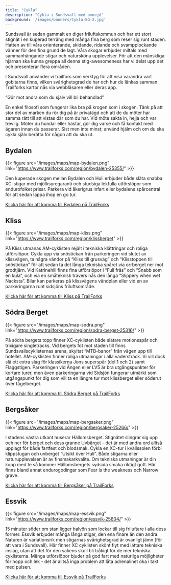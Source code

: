 ```yaml
---
title: "Cykla"
description: "Cykla i Sundsvall med omnejd"
background: '/images/banners/Cykla-BG-2.jpg'
---
```

Sundsvall är sedan gammalt en diger friluftskommun och har ett stort stignät i en kuperad terräng med många fina berg som
reser sig runt staden. Hatten av till våra orienterande, skidande, ridande och svampplockande vänner för den fina grund de lagt.
Våra skogar erbjuder miltals med sammanhängande stigar och natursköna upplevelser. För att den mänskliga hjärnan ska kunna greppa
all denna stig-awesomeness har vi delat upp det och presenterar flera områden.

I Sundsvall använder vi trailfors som verktyg för att visa varandra vart gobitarna finns, vilken svårighetsgrad de har och hur de
länkas samman. Trailforks kartor nås via webbläsaren eller deras app.

<q>Gör mot andra som du själv vill bli behandlad</q>

En enkel filosofi som fungerar lika bra på krogen som i skogen. Tänk på att stor del av marken du rör dig på är privatägd och att
de du möter har samma rätt till att vistas där som du har. Vid möte sakta in, hejja och var trevlig. Möter du hundar eller hästar,
gör dig varse och få kontakt med ägaren innan du passerar. Sist men inte minst; använd hjälm och om du ska cykla själv berätta för
någon att du ska ut.

## Bydalen

{{< figure src="/images/maps/map-bydalen.png" link="https://www.trailforks.com/region/bydalen-25355/" >}}

Den kuperade skogen mellan Bydalen och Huli erbjuder både släta snabba XC-stigar med mjölksyregaranti och studsiga lekfulla utförslöpor
som endurofolket prisar. Parkera vid åkerigrus infart eller bydalens spårcentral för att sedan lappa ihop en go tur.

[Klicka här för att komma till Bydalen på TrailForks](https://www.trailforks.com/region/bydalen-25355/)

## Kliss

{{< figure src="/images/maps/map-kliss.png"  link="https://www.trailforks.com/region/klissberget" >}}

På Kliss utmanas AM-cyklisten rejält i tekniska klättringar och roliga utförslöpor. Cykla upp via snöstickan från parkeringen vid slutet av
klissvägen, ta några vändor på “Kliss till grusväg” och “Klisstoppen till snöstickan” för att sedan ta det långa tekniska spåret via orrberget ner
mot grodtjärn. Vid Katrinehill finns fina utförslöpor i “Full fräs” och “Snabb som en kula”, och via en småteknisk travers nås den långa
“Slippery when wet Nacksta”. Bilar kan parkeras på klissvägens vändplan eller vid en av parkeringarna runt sidsjöns friluftsområde.

[Klicka här för att komma till Kliss på TrailForks](https://www.trailforks.com/region/klissberget/)

## Södra Berget

{{< figure src="/images/maps/map-sodra.png"  link="https://www.trailforks.com/region/sodra-berget-25316/" >}}

På södra bergets topp finner XC-cyklisten både slätare motionsspår och trixigare singletracks. Vid bergets fot mot staden till finns Sundsvallscyklisternas
arena, skyltat “MTB-banor” från vägen upp till hotellet. AM-cyklisten finner roliga utmaningar i alla vädersträck. Vi vill dock slå ett extra slag för
klassikerna Jons superspår (del 1 och 2) samt Flaggstigen. Parkeringen vid Ängen eller LV5 är bra utgångspunkter för kortare turer, men även parkeringarna
vid Sidsjön fungerar utmärkt som utgångspunkt för dig som vill ta en längre tur mot klissberget eller söderut över fågelberget.

[Klicka här för att komma till Södra Berget på TrailForks](https://www.trailforks.com/region/sodra-berget-25316/)

## Bergsåker

{{< figure src="/images/maps/map-bergsaker.png"  link="https://www.trailforks.com/region/bergsaker-25266/" >}}

I stadens västra utkant huserar Hällomsberget. Stignätet slingrar sig upp och ner för berget och dess granne Uvbärget - det är med andra ord alltså upplagt
för både fartfest och blodsmak. Cykla en XC-tur i kvällssolen förbi klippstugan och uvberget “Utsikt över Huli”. Både stigarna eller naturupplevelsen är av
finsmakarkvalite.
Om tekniska utmaningar är din kopp med te så kommer Hällomsbergets sydsida smaka riktigt gott.
Här finns bland annat endurogodingar som Fear is the weakness och Narrow grave.

[Klicka här för att komma till Bergsåker på TrailForks](https://www.trailforks.com/region/bergsaker-25266/)


## Essvik

{{< figure src="/images/maps/map-essvik.png"  link="https://www.trailforks.com/region/essvik-25604/" >}}

15 minuter söder om stan ligger halvön som lockar till sig friluftare i alla dess former. Essvik erbjuder många långa stigar, den ena finare än den andra.
Naturen är variationsrik men stigarnas svårighetsgrad är ovanligt jämn (för att vara i Sundsvall).
Här finner XC cyklisten skönt flyt med lättare tekniska inslag, utan att det för den sakens skull bli
tråkigt för de mer tekniska cyklisterna. Många utförslöpor bjuder på god fart med naturliga möjligheter
för hopp och lek - det är alltså inga problem att låta adrenalinet öka i takt med pulsen.

[Klicka här för att komma till Essvik på TrailForks](https://www.trailforks.com/region/essvik-25604/)


